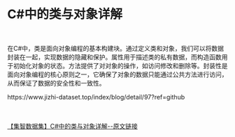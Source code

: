 <h1>C#中的类与对象详解</h1><br /><p>在C#中，类是面向对象编程的基本构建块。通过定义类和对象，我们可以将数据封装在一起，实现数据的隐藏和保护。属性用于描述类的私有数据，而构造函数用于初始化对象的状态。方法提供了对对象的操作，如访问修改和删除等。封装性是面向对象编程的核心原则之一，它确保了对象的数据只能通过公共方法进行访问，从而保证了数据的安全性和一致性。</p><p>https://www.jizhi-dataset.top/index/blog/detail/97?ref=github</p><br /><br /><a href="https://www.jizhi-dataset.top/index/blog/detail/97?ref=github" target="_blank">【集智数据集】C#中的类与对象详解--原文链接</a>